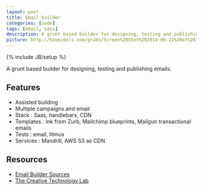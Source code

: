 ```yaml
---
layout: post
title: Email builder
categories: [code]
tags: [email, sass]
description: A grunt based builder for designing, testing and publishing emails.
picture: http://haveidols.com/grabs/Screen%20Shot%202014-09-22%20at%2013.42.16.png
---
```

{% include JB/setup %}

A grunt based builder for designing, testing and publishing emails.

## Features
- Assisted building
- Multiple campaigns and email
- Stack : Saas, handlebars, CDN
- Templates : Ink from Zurb, Mailchimp blueprints, Mailgun transactional emails
- Tests : email, litmus
- Services : Mandrill, AWS S3 as CDN

## Resources
- [Email Builder Sources](http://gitlab.diplomatic-cover.com:9090/lab/email-builder/tree/master)
- [The Creative Technology Lab](http://lab.thecreativetechnology.com)